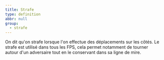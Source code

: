 ```yaml
---
title: Strafe
type: definition
abbr: null
group:
  - strafe
---
```

On dit qu'on strafe lorsque l'on effectue des déplacements sur les côtés. Le strafe est utilisé dans tous les FPS, cela permet notamment de tourner autour d'un adversaire tout en le conservant dans sa ligne de mire.
